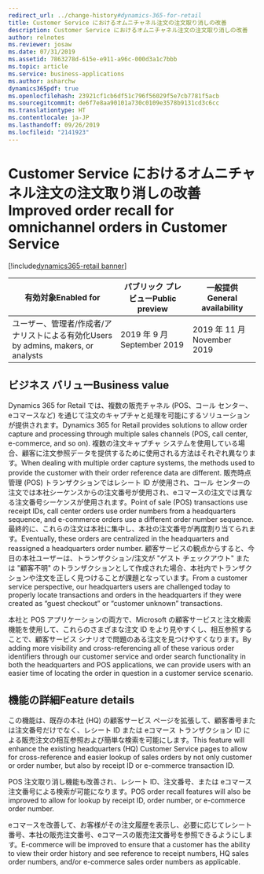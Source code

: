 ```yaml
---
redirect_url: ../change-history#dynamics-365-for-retail
title: Customer Service におけるオムニチャネル注文の注文取り消しの改善
description: Customer Service におけるオムニチャネル注文の注文取り消しの改善
author: relnotes
ms.reviewer: josaw
ms.date: 07/31/2019
ms.assetid: 7863278d-615e-e911-a96c-000d3a1c7bbb
ms.topic: article
ms.service: business-applications
ms.author: asharchw
dynamics365pdf: true
ms.openlocfilehash: 23921cf1cb6df51c796f56029f5e7cb7781f5acb
ms.sourcegitcommit: de6f7e8aa90101a730c0109e3578b9131cd3c6cc
ms.translationtype: HT
ms.contentlocale: ja-JP
ms.lasthandoff: 09/26/2019
ms.locfileid: "2141923"
---
```

# <a name="improved-order-recall-for-omnichannel-orders-in-customer-service"></a><span data-ttu-id="35666-103">Customer Service におけるオムニチャネル注文の注文取り消しの改善</span><span class="sxs-lookup"><span data-stu-id="35666-103">Improved order recall for omnichannel orders in Customer Service</span></span>
[!include[dynamics365-retail banner](../includes/dynamics365-retail.md)]

| <span data-ttu-id="35666-104">有効対象</span><span class="sxs-lookup"><span data-stu-id="35666-104">Enabled for</span></span>    |  <span data-ttu-id="35666-105">パブリック プレビュー</span><span class="sxs-lookup"><span data-stu-id="35666-105">Public preview</span></span> | <span data-ttu-id="35666-106">一般提供</span><span class="sxs-lookup"><span data-stu-id="35666-106">General availability</span></span> | 
| ---------- | ---------- |---------- |
|<span data-ttu-id="35666-107">ユーザー、管理者/作成者/アナリストによる有効化</span><span class="sxs-lookup"><span data-stu-id="35666-107">Users by admins, makers, or analysts</span></span>|<span data-ttu-id="35666-108">2019 年 9 月</span><span class="sxs-lookup"><span data-stu-id="35666-108">September 2019</span></span>| <span data-ttu-id="35666-109">2019 年 11 月</span><span class="sxs-lookup"><span data-stu-id="35666-109">November 2019</span></span>|


## <a name="business-value"></a><span data-ttu-id="35666-110">ビジネス バリュー</span><span class="sxs-lookup"><span data-stu-id="35666-110">Business value</span></span>
<!-- bv start -->
<span data-ttu-id="35666-111">Dynamics 365 for Retail では、複数の販売チャネル (POS、コール センター、eコマースなど) を通じて注文のキャプチャと処理を可能にするソリューションが提供されます。</span><span class="sxs-lookup"><span data-stu-id="35666-111">Dynamics 365 for Retail provides solutions to allow order capture and processing through multiple sales channels (POS, call center, e-commerce, and so on).</span></span> <span data-ttu-id="35666-112">複数の注文キャプチャ システムを使用している場合、顧客に注文参照データを提供するために使用される方法はそれぞれ異なります。</span><span class="sxs-lookup"><span data-stu-id="35666-112">When dealing with multiple order capture systems, the methods used to provide the customer with their order reference data are different.</span></span> <span data-ttu-id="35666-113">販売時点管理 (POS) トランザクションではレシート ID が使用され、コール センターの注文では本社シーケンスからの注文番号が使用され、eコマースの注文では異なる注文番号シーケンスが使用されます。</span><span class="sxs-lookup"><span data-stu-id="35666-113">Point of sale (POS) transactions use receipt IDs, call center orders use order numbers from a headquarters sequence, and e-commerce orders use a different order number sequence.</span></span> <span data-ttu-id="35666-114">最終的に、これらの注文は本社に集中し、本社の注文番号が再度割り当てられます。</span><span class="sxs-lookup"><span data-stu-id="35666-114">Eventually, these orders are centralized in the headquarters and reassigned a headquarters order number.</span></span> <span data-ttu-id="35666-115">顧客サービスの観点からすると、今日の本社ユーザーは、トランザクション/注文が "ゲスト チェックアウト" または "顧客不明" のトランザクションとして作成された場合、本社内でトランザクションや注文を正しく見つけることが課題となっています。</span><span class="sxs-lookup"><span data-stu-id="35666-115">From a customer service perspective, our headquarters users are challenged today to properly locate transactions and orders in the headquarters if they were created as “guest checkout” or “customer unknown” transactions.</span></span> 

<span data-ttu-id="35666-116">本社と POS アプリケーションの両方で、Microsoft の顧客サービスと注文検索機能を使用して、これらのさまざまな注文 ID をより見やすくし、相互参照することで、顧客サービス シナリオで問題のある注文を見つけやすくなります。</span><span class="sxs-lookup"><span data-stu-id="35666-116">By adding more visibility and cross-referencing all of these various order identifiers through our customer service and order search functionality in both the headquarters and POS applications, we can provide users with an easier time of locating the order in question in a customer service scenario.</span></span>
<!-- bv end -->



## <a name="feature-details"></a><span data-ttu-id="35666-117">機能の詳細</span><span class="sxs-lookup"><span data-stu-id="35666-117">Feature details</span></span>
<!--feature detail start -->
<span data-ttu-id="35666-118">この機能は、既存の本社 (HQ) の顧客サービス ページを拡張して、顧客番号または注文番号だけでなく、レシート ID または eコマース トランザクション ID による販売注文の相互参照および簡単な検索を可能にします。</span><span class="sxs-lookup"><span data-stu-id="35666-118">This feature will enhance the existing headquarters (HQ) Customer Service pages to allow for cross-reference and easier lookup of sales orders by not only customer or order number, but also by receipt ID or e-commerce transaction ID.</span></span>

<span data-ttu-id="35666-119">POS 注文取り消し機能も改善され、レシート ID、注文番号、または eコマース注文番号による検索が可能になります。</span><span class="sxs-lookup"><span data-stu-id="35666-119">POS order recall features will also be improved to allow for lookup by receipt ID, order number, or e-commerce order number.</span></span>

<span data-ttu-id="35666-120">eコマースを改善して、お客様がその注文履歴を表示し、必要に応じてレシート番号、本社の販売注文番号、eコマースの販売注文番号を参照できるようにします。</span><span class="sxs-lookup"><span data-stu-id="35666-120">E-commerce will be improved to ensure that a customer has the ability to view their order history and see reference to receipt numbers, HQ sales order numbers, and/or e-commerce sales order numbers as applicable.</span></span>
<!--feature detail end -->











